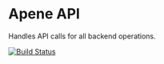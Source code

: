 # Apene API
Handles API calls for all backend operations.

[![Build Status](https://circleci.com/build-insights/gh/jaymomnang/apene_api/master)](https://circleci.com/gh/jaymomnang/apene_api)
